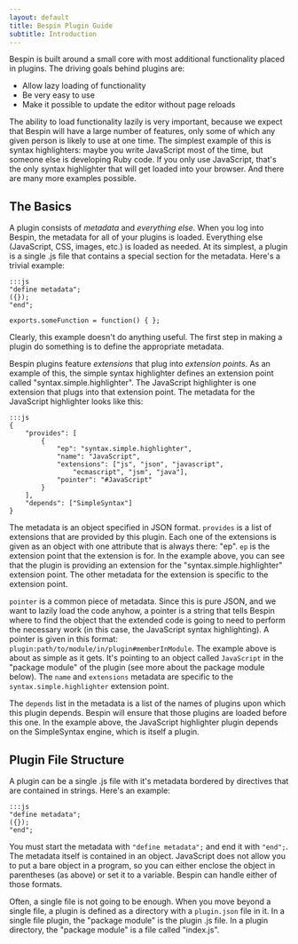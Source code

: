 ```yaml
---
layout: default
title: Bespin Plugin Guide
subtitle: Introduction
---
```


Bespin is built around a small core with most additional functionality placed in plugins. The driving goals behind plugins are:

* Allow lazy loading of functionality
* Be very easy to use
* Make it possible to update the editor without page reloads

The ability to load functionality lazily is very important, because we expect that Bespin will have a large number of features, only some of which any given person is likely to use at one time. The simplest example of this is syntax highlighters: maybe you write JavaScript most of the time, but someone else is developing Ruby code. If you only use JavaScript, that's the only syntax highlighter that will get loaded into your browser. And there are many more examples possible.

## The Basics ##

A plugin consists of *metadata* and *everything else*. When you log into Bespin, the metadata for all of your plugins is loaded. Everything else (JavaScript, CSS, images, etc.) is loaded as needed. At its simplest, a plugin is a single .js file that contains a special section for the metadata. Here's a trivial example:

    :::js
    "define metadata";
    ({});
    "end";
    
    exports.someFunction = function() { };
    
Clearly, this example doesn't do anything useful. The first step in making a plugin do something is to define the appropriate metadata.

Bespin plugins feature *extensions* that plug into *extension points*. As an example of this, the simple syntax highlighter defines an extension point called "syntax.simple.highlighter". The JavaScript highlighter is one extension that plugs into that extension point. The metadata for the JavaScript highlighter looks like this:

    :::js
    {
        "provides": [
            {
                "ep": "syntax.simple.highlighter",
                "name": "JavaScript",
                "extensions": ["js", "json", "javascript", 
                    "ecmascript", "jsm", "java"],
                "pointer": "#JavaScript"
            }
        ],
        "depends": ["SimpleSyntax"]
    }

The metadata is an object specified in JSON format. `provides` is a list of extensions that are provided by this plugin. Each one of the extensions is given as an object with one attribute that is always there: "ep". `ep` is the extension point that the extension is for. In the example above, you can see that the plugin is providing an extension for the "syntax.simple.highlighter" extension point. The other metadata for the extension is specific to the extension point.

`pointer` is a common piece of metadata. Since this is pure JSON, and we want to lazily load the code anyhow, a pointer is a string that tells Bespin where to find the object that the extended code is going to need to perform the necessary work (in this case, the JavaScript syntax highlighting). A pointer is given in this format: `plugin:path/to/module/in/plugin#memberInModule`. The example above is about as simple as it gets. It's pointing to an object called `JavaScript` in the "package module" of the plugin (see more about the package module below). The `name` and `extensions` metadata are specific to the `syntax.simple.highlighter` extension point.

The `depends` list in the metadata is a list of the names of plugins upon which this plugin depends. Bespin will ensure that those plugins are loaded before this one. In the example above, the JavaScript highlighter plugin depends on the SimpleSyntax engine, which is itself a plugin.

## Plugin File Structure ##

A plugin can be a single .js file with it's metadata bordered by directives that are contained in strings. Here's an example:

    :::js
    "define metadata";
    ({});
    "end";
    
You must start the metadata with `"define metadata";` and end it with `"end";`. The metadata itself is contained in an object. JavaScript does not allow you to put a bare object in a program, so you can either enclose the object in parentheses (as above) or set it to a variable. Bespin can handle either of those formats.

Often, a single file is not going to be enough. When you move beyond a single file, a plugin is defined as a directory with a `plugin.json` file in it. In a single file plugin, the "package module" is the plugin .js file. In a plugin directory, the "package module" is a file called "index.js".
